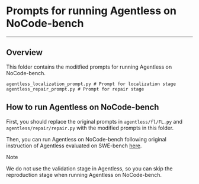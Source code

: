 # Prompts for running Agentless on NoCode-bench

---

## Overview

This folder contains the moditfied prompts for running Agentless on NoCode-bench. 
```text
agentless_localization_prompt.py # Prompt for localization stage
agentless_repair_prompt.py # Prompt for repair stage
```

## How to run Agentless on NoCode-bench
First, you should replace the original prompts in `agentless/fl/FL.py` and `agentless/repair/repair.py` with the modified prompts in this folder. 

Then, you can run Agentless on NoCode-bench following original instruction of Agentless evaluated on SWE-bench [here](https://github.com/OpenAutoCoder/Agentless/blob/main/README_swebench.md).

> [!NOTE]
> We do not use the validation stage in Agentless, so you can skip the reproduction stage when running Agentless on NoCode-bench.
